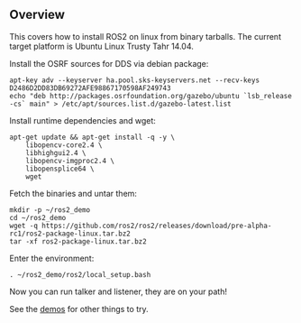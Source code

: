 ## Overview

This covers how to install ROS2 on linux from binary tarballs. The current target platform is Ubuntu Linux Trusty Tahr 14.04.


Install the OSRF sources for DDS via debian package:
```
apt-key adv --keyserver ha.pool.sks-keyservers.net --recv-keys D2486D2DD83DB69272AFE98867170598AF249743
echo "deb http://packages.osrfoundation.org/gazebo/ubuntu `lsb_release -cs` main" > /etc/apt/sources.list.d/gazebo-latest.list
```

Install runtime dependencies and wget:
```
apt-get update && apt-get install -q -y \
    libopencv-core2.4 \
    libhighgui2.4 \
    libopencv-imgproc2.4 \
    libopensplice64 \
    wget
```

Fetch the binaries and untar them:
```
mkdir -p ~/ros2_demo
cd ~/ros2_demo
wget -q https://github.com/ros2/ros2/releases/download/pre-alpha-rc1/ros2-package-linux.tar.bz2
tar -xf ros2-package-linux.tar.bz2
```

Enter the environment:
```
. ~/ros2_demo/ros2/local_setup.bash
```

Now you can run talker and listener, they are on your path!

See the [demos](Tutorials) for other things to try.